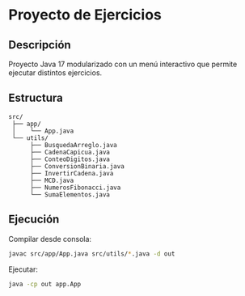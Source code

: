 # Proyecto de Ejercicios 

## Descripción
Proyecto Java 17 modularizado con un menú interactivo que permite ejecutar distintos ejercicios.

## Estructura
```
src/
 ├── app/
 │    └── App.java
 └── utils/
      ├── BusquedaArreglo.java
      ├── CadenaCapicua.java
      ├── ConteoDigitos.java
      ├── ConversionBinaria.java
      ├── InvertirCadena.java
      ├── MCD.java
      ├── NumerosFibonacci.java
      └── SumaElementos.java
```

## Ejecución
Compilar desde consola:
```bash
javac src/app/App.java src/utils/*.java -d out
```

Ejecutar:
```bash
java -cp out app.App
```
